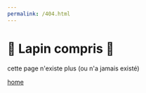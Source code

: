 ```yaml
---
permalink: /404.html
---
```



🐇 Lapin compris 🐇
===================

cette page n'existe plus
(ou n'a jamais existé)

[home](/)
